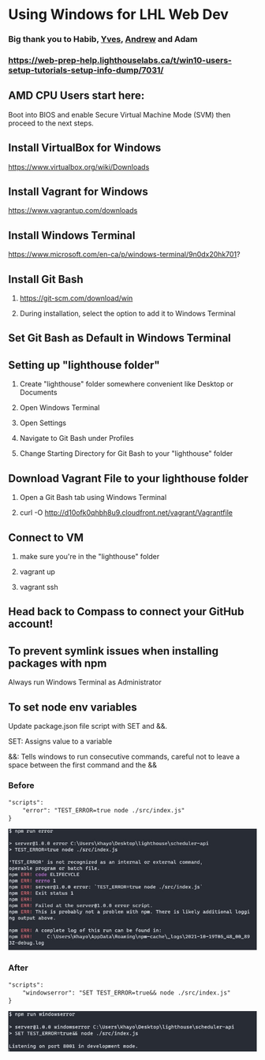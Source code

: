 # Using Windows for LHL Web Dev

### Big thank you to Habib, [Yves](https://github.com/ycandau), [Andrew](https://github.com/ahSOLO) and Adam
### https://web-prep-help.lighthouselabs.ca/t/win10-users-setup-tutorials-setup-info-dump/7031/

## AMD CPU Users start here: 

Boot into BIOS and enable Secure Virtual Machine Mode (SVM) then proceed to the next steps.


## Install VirtualBox for Windows
https://www.virtualbox.org/wiki/Downloads

## Install Vagrant for Windows

https://www.vagrantup.com/downloads 

## Install Windows Terminal

https://www.microsoft.com/en-ca/p/windows-terminal/9n0dx20hk701? 

## Install Git Bash

1.	https://git-scm.com/download/win 

2.	During installation, select the option to add it to Windows Terminal

##	Set Git Bash as Default in Windows Terminal

## Setting up "lighthouse folder"	

1. Create "lighthouse" folder somewhere convenient like Desktop or Documents

2. Open Windows Terminal

3. Open Settings 

4.	Navigate to Git Bash under Profiles

5.	Change Starting Directory for Git Bash to your "lighthouse" folder

##	Download Vagrant File to your lighthouse folder

1.	Open a Git Bash tab using Windows Terminal

2.	curl -O http://d10ofk0qhbh8u9.cloudfront.net/vagrant/Vagrantfile

##	Connect to VM

1.	make sure you're in the "lighthouse" folder

2.	vagrant up

3.	vagrant ssh

## Head back to Compass to connect your GitHub account!

## To prevent symlink issues when installing packages with npm
Always run Windows Terminal as Administrator

## To set node env variables
Update package.json file script with SET and &&.

SET: Assigns value to a variable

&&: Tells windows to run consecutive commands, careful not to leave a space between the first command and the &&

### Before
```
"scripts":
    "error": "TEST_ERROR=true node ./src/index.js"
}
```
![Default script](https://github.com/bloomfieldj/tips/blob/main/env.jpg?raw=true)

### After 

```
"scripts":
    "windowserror": "SET TEST_ERROR=true&& node ./src/index.js"
}
```
![Windows script](https://github.com/bloomfieldj/tips/blob/main/envfix.jpg?raw=true)
